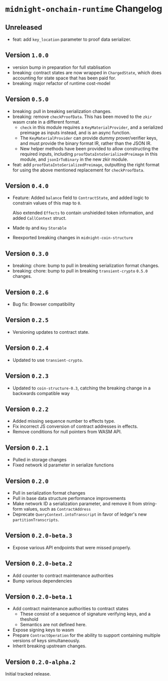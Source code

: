 # `midnight-onchain-runtime` Changelog

## Unreleased

- feat: add `key_location` parameter to proof data serializer.

## Version `1.0.0`

- version bump in preparation for full stablisation
- breaking: contract states are now wrapped in `ChargedState`, which does
  accounting for state space that has been paid for.
- breaking: major refactor of runtime cost-model

## Version `0.5.0`

- breaking: pull in breaking serialization changes.
- breaking: remove `checkProofData`. This has been moved to the `zkir` wasm
  crate in a different format.
  - `check` in this module requires a `KeyMaterialProvider`, and a serialized
    preimage as inputs instead, and is an async function.
  - The `KeyMaterialProvider` can provide dummy prover/verifier keys, and must
    provide the binary format IR, rather than the JSON IR.
  - New helper methods have been provided to allow constructing the required
    inputs, including `proofDataIntoSerializedPreimage` in this module, and
    `jsonIrToBinary` in the new zkir module.
- feat: add `proofDataIntoSerializedPreimage`, outputting the right format for
  using the above mentioned replacement for `checkProofData`.

## Version `0.4.0`

- Feature: Added `balance` field to `ContractState`, and added logic
to constrain values of this map to `0`.

  Also extended `Effects` to contain unshielded token information, and
  added `CallContext` struct.

- Made `Op` and `Key` `Storable`
- Reexported breaking changes in `midnight-coin-structure`

## Version `0.3.0`
- breaking: chore: bump to pull in breaking serialization format changes.
- breaking: chore: bump to pull in breaking `transient-crypto` `0.5.0` changes.

## Version `0.2.6`
- Bug fix: Browser compatibility

## Version `0.2.5`
- Versioning updates to contract state.

## Version `0.2.4`
- Updated to use `transient-crypto`.

## Version `0.2.3`
- Updated to `coin-structure-0.3`, catching the breaking change in a backwards
compatible way

## Version `0.2.2`
- Added missing sequence number to effects type.
- Fix incorrect JS conversion of contract addresses in effects.
- Remove conditions for null pointers from WASM API.

## Version `0.2.1`
- Pulled in storage changes
- Fixed network id parameter in serialize functions

## Version `0.2.0`

- Pull in serialization format changes
- Pull in base data structure performance improvements
- Make network ID a serialization parameter, and remove it from string-form
  values, such as `ContractAddress`
- Deprecate `QueryContext.intoTranscript` in favor of ledger's new
  `partitionTranscripts`.

## Version `0.2.0-beta.3`

- Expose various API endpoints that were missed properly.

## Version `0.2.0-beta.2`

- Add counter to contract maintenance authorities
- Bump various dependencies

## Version `0.2.0-beta.1`

- Add contract maintenance authorities to contract states
    - These consist of a sequence of signature verifying keys, and a theshold
    - Semantics are not defined here.
- Expose signing keys to wasm
- Prepare `ContractOperation` for the ability to support containing multiple
  versions of keys simultaneously.
- Inherit breaking upstream changes.

## Version `0.2.0-alpha.2`

Initial tracked release.
